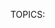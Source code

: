 TOPICS: <style>

# `<style>`

The **HTML `<style>` element** contains style information for a document, or part of a document.
It contains CSS, which is applied to the contents of the document containing the `<style>` element.

The `<style>` element can be included inside the [`<head>`](/en/webfrontend/<head>) or [`<body>`](/en/webfrontend/<body>)
of the document, and the styles will still be applied, however it is recommended that you include your
styles in the [`<head>`](/en/webfrontend/<head>) for organizational purposes — it is a lot better to
separate your content from your presentation as much as possible. Even better, put your styles in
external stylesheets and apply them using [`<link>`](/en/webfrontend/<link>) elements.

If you include multiple `<style>` and [`<link>`](/en/webfrontend/<link>) elements in your document,
they will be applied to the DOM in the order they are included in the document — make sure you
include them in the correct order, to avoid unexpected cascade issues.

In the same manner as [`<link>`](/en/webfrontend/<link>) elements, `<style>` elements can include
media attributes that contain media queries, allowing you to selectively apply internal stylesheets
to your document depending on media features such as viewport width.

## Technical Summary

|  |  |
| :-- | :-- |
| **Content categories** | *Metadata content*, and if the `scoped` attribute is present: *flow content*. |
| **Permitted content** | Text content matching the `type` attribute, that is `text/css`. |
| **Tag omission** | Neither tag is omissible. |
| **Permitted parents** | Any element that accepts *metadata content*. |
| **Permitted ARIA roles** | None |
| **DOM interface** | **`HTMLStyleElement`** |

## Attributes

This element includes the [global attributes](/en/webfrontend/HTML_Global_Attributes).

| Attribute | Description |
| :-- | :-- |
| `type` | This attribute defines the styling language as a MIME type (charset should not be specified). This attribute is optional and defaults to `text/css` if it is not specified — there is very little reason to include this in modern web documents.
| `media` | This attribute defines which media the style should be applied to. Its value is a media query, which defaults to `all` if the attribute is missing.
| `nonce` | A cryptographic nonce (number used once) used to whitelist inline styles in a style-src Content-Security-Policy. The server must generate a unique nonce value each time it transmits a policy. It is critical to provide a nonce that cannot be guessed as bypassing a resource’s policy is otherwise trivial.
| `title` | This attribute specifies alternative style sheet sets.

## Styling with CSS

The `<style>` element itself has no visual representation, therefore it has no styling considerations.

## Examples

### A simple stylesheet

In the following example, we apply a very simple stylesheet to a document:

```html
<!doctype html>
<html>
<head>
<style>
p {
  color: red;
}
</style>
</head>
<body>
  <p>This is my paragraph.</p>
</body>
</html>
```

### Multiple style elements

In this example we've included two `<style>` elements — notice how the conflicting declarations
in the later `<style>` element override those in the earlier one, if they have equal specificity.

```html
<!doctype html>
<html>
<head>
  <style>
  p {
    color: white;
    background-color: blue;
    padding: 5px;
    border: 1px solid black;
  }
  </style>
  <style>
  p {
    color: blue;
    background-color: yellow;
  }
  </style>
</head>
<body>
  <p>This is my paragraph.</p>
</body>
</html>
```

### Including a media query

In this example we build on the previous one, including a media attribute on the second `<style>`
element so it is only applied when the viewport is less than 500px in width.

```html
<!doctype html>
<html>
<head>
  <style>
    p {
      color: white;
      background-color: blue;
      padding: 5px;
      border: 1px solid black;
    }
  </style>
  <style media="all and (max-width: 500px)">
    p {
      color: blue;
      background-color: yellow;
    }
  </style>
</head>
<body>
  <p>This is my paragraph.</p>
</body>
</html>
```
